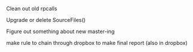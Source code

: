 Clean out old rpcalls

Upgrade or delete SourceFiles()

Figure out something about new master-ing

make rule to chain through dropbox to make final report (also in dropbox)
